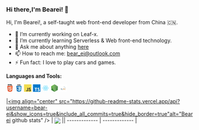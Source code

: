 ### Hi there,I'm Bearei! 👋

Hi, I'm Bearei!, a self-taught web front-end developer from China 🇨🇳.

- 🔭 I’m currently working on Leaf-x.
- 🌱 I’m currently learning Serverless & Web front-end technology.
- 💬 Ask me about anything [here](https://github.com/Bear-ei/bearei/issues)
- 📫 How to reach me: bear_ei@outlook.com
- ⚡ Fun fact: I love to play cars and games.

**Languages and Tools:**

<code><img height="20" src="https://raw.githubusercontent.com/github/explore/80688e429a7d4ef2fca1e82350fe8e3517d3494d/topics/html/html.png"></code>
<code><img height="20" src="https://raw.githubusercontent.com/github/explore/80688e429a7d4ef2fca1e82350fe8e3517d3494d/topics/css/css.png"></code>
<code><img height="20" src="https://raw.githubusercontent.com/github/explore/80688e429a7d4ef2fca1e82350fe8e3517d3494d/topics/javascript/javascript.png"></code>
<code><img height="20" src="https://raw.githubusercontent.com/github/explore/80688e429a7d4ef2fca1e82350fe8e3517d3494d/topics/typescript/typescript.png"></code>
<code><img height="20" src="https://raw.githubusercontent.com/github/explore/80688e429a7d4ef2fca1e82350fe8e3517d3494d/topics/react/react.png"></code>
<code><img height="20" src="https://raw.githubusercontent.com/github/explore/80688e429a7d4ef2fca1e82350fe8e3517d3494d/topics/nodejs/nodejs.png"></code> 
<code><img height="20" src="https://raw.githubusercontent.com/github/explore/80688e429a7d4ef2fca1e82350fe8e3517d3494d/topics/mysql/mysql.png"></code> 

|<a href="https://github.com/bear-ei"><img align="center" src="https://github-readme-stats.vercel.app/api?username=bear-ei&show_icons=true&include_all_commits=true&hide_border=true"alt="Bearei github stats" /></a> | <a href="https://github.com/bear-ei"><img align="center" src="https://github-readme-stats.vercel.app/api/top-langs/?username=bear-ei&layout=compact&t&hide_border=true" /></a> || ------------- | ------------- |



